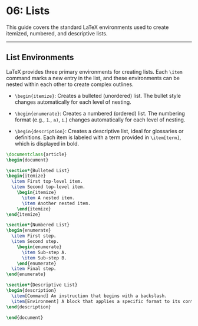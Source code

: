 # 06: Lists

This guide covers the standard LaTeX environments used to create itemized, numbered, and descriptive lists.

---

## List Environments

LaTeX provides three primary environments for creating lists. Each `\item` command marks a new entry in the list, and these environments can be nested within each other to create complex outlines.

- `\begin{itemize}`: Creates a bulleted (unordered) list. The bullet style changes automatically for each level of nesting.

- `\begin{enumerate}`: Creates a numbered (ordered) list. The numbering format (e.g., `1`., `a)`, `i`.) changes automatically for each level of nesting.

- `\begin{description}`: Creates a descriptive list, ideal for glossaries or definitions. Each item is labeled with a term provided in `\item[term]`, which is displayed in bold.

```latex
\documentclass{article}
\begin{document}

\section*{Bulleted List}
\begin{itemize}
  \item First top-level item.
  \item Second top-level item.
    \begin{itemize}
      \item A nested item.
      \item Another nested item.
    \end{itemize}
\end{itemize}

\section*{Numbered List}
\begin{enumerate}
  \item First step.
  \item Second step.
    \begin{enumerate}
      \item Sub-step A.
      \item Sub-step B.
    \end{enumerate}
  \item Final step.
\end{enumerate}

\section*{Descriptive List}
\begin{description}
  \item[Command] An instruction that begins with a backslash.
  \item[Environment] A block that applies a specific format to its content.
\end{description}

\end{document}
```
